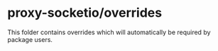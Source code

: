 # proxy-socketio/overrides

This folder contains overrides which will automatically be required by package users.
